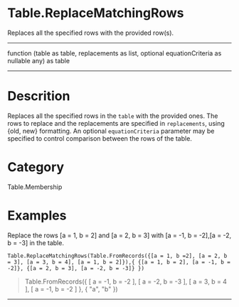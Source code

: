 ﻿# Table.ReplaceMatchingRows
Replaces all the specified rows with the provided row(s).
***
function (table as table, replacements as list, optional equationCriteria as nullable any) as table
***
# Descrition 
Replaces all the specified rows in the <code>table</code> with the provided ones. The rows to replace and the replacements are specified in <code>replacements</code>, using {old, new} formatting. 
    An optional <code>equationCriteria</code> parameter may be specified to control comparison between the rows of the table.
# Category 
Table.Membership
# Examples 
Replace the rows [a = 1, b = 2] and [a = 2, b = 3] with [a = -1, b = -2],[a = -2, b = -3] in the table.
```
Table.ReplaceMatchingRows(Table.FromRecords({[a = 1, b =2], [a = 2, b = 3], [a = 3, b = 4], [a = 1, b = 2]}),{ {[a = 1, b = 2], [a = -1, b = -2]}, {[a = 2, b = 3], [a = -2, b = -3]} })
```
> Table.FromRecords({ [
        a = -1,
        b = -2
    ], [
        a = -2,
        b = -3
    ], [
        a = 3,
        b = 4
    ], [
        a = -1,
        b = -2
    ] }, {
    "a",
    "b"
})
***
